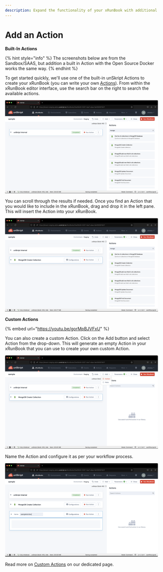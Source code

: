 ```yaml
---
description: Expand the functionality of your xRunBook with additional Actions
---
```


# Add an Action

**Built-In Actions**

{% hint style="info" %}
The screenshots below are from the Sandbox/SAAS, but addition a built in Action with the Open Source Docker works the same way.
{% endhint %}

To get started quickly, we'll use one of the built-in unSkript Actions to create your xRunBook (you can write your own [Actions](../../actions/actions/create-custom-actions.md)). From within the xRunBook editor interface, use the search bar on the right to search the available actions.

![Searching for mongo returns all relevant results](<../../.gitbook/assets/Screenshot 2022-08-02 at 10.50.00 PM.png>)

You can scroll through the results if needed. Once you find an Action that you would like to include in the xRunBook, drag and drop it in the left pane. This will insert the Action into your xRunBook.

![Include an action by dragging it into the left pane](<../../.gitbook/assets/Screenshot 2022-08-02 at 10.50.26 PM.png>)

**Custom Actions**

{% embed url="https://youtu.be/gorMpBJVFxU" %}

You can also create a custom Action. Click on the Add button and select Action from the drop-down. This will generate an empty Action in your xRunBook that you can use to create your own custom Action.

![](<../../.gitbook/assets/Screenshot 2022-08-02 at 10.53.07 PM.png>)

Name the Action and configure it as per your workflow process.&#x20;

![](<../../.gitbook/assets/Screenshot 2022-08-02 at 10.48.08 PM.png>)

Read more on [Custom Actions](../../actions/actions/create-custom-actions.md) on our dedicated page.

